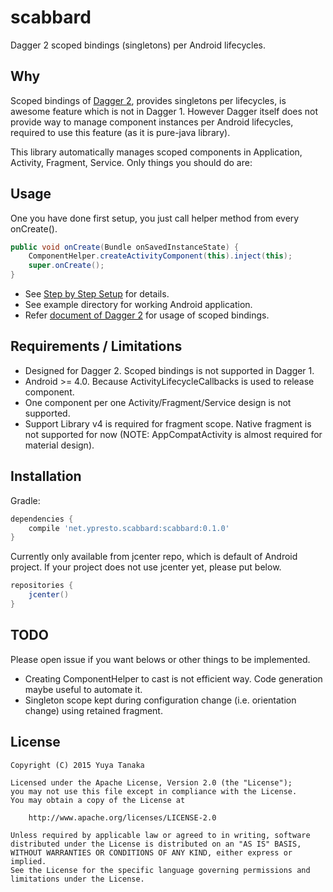 scabbard
=================

Dagger 2 scoped bindings (singletons) per Android lifecycles.

## Why

Scoped bindings of [Dagger 2](https://github.com/google/dagger),
provides singletons per lifecycles, is awesome feature which is not in
Dagger 1.
However Dagger itself does not provide way to manage component instances
per Android lifecycles, required to use this feature (as it is pure-java
library).

This library automatically manages scoped components in Application,
Activity, Fragment, Service. Only things you should do are:

## Usage

One you have done first setup, you just call helper method from every onCreate().

```java
public void onCreate(Bundle onSavedInstanceState) {
    ComponentHelper.createActivityComponent(this).inject(this);
    super.onCreate();
}

```

- See [Step by Step Setup](https://github.com/ypresto/scabbard/wiki/Step-by-Step-Setup) for details.
- See example directory for working Android application.
- Refer [document of Dagger 2](http://google.github.io/dagger/) for usage of scoped bindings.

## Requirements / Limitations

- Designed for Dagger 2. Scoped bindings is not supported in Dagger 1.
- Android >= 4.0. Because ActivityLifecycleCallbacks is used to release
  component.
- One component per one Activity/Fragment/Service design is not
  supported.
- Support Library v4 is required for fragment scope. Native fragment is
  not supported for now (NOTE: AppCompatActivity is almost required for
  material design).

## Installation

Gradle:

```groovy
dependencies {
    compile 'net.ypresto.scabbard:scabbard:0.1.0'
}
```

Currently only available from jcenter repo, which is default of Android project.
If your project does not use jcenter yet, please put below.

```groovy
repositories {
    jcenter()
}
```

## TODO

Please open issue if you want belows or other things to be implemented.

- Creating ComponentHelper to cast is not efficient way. Code generation maybe
  useful to automate it.
- Singleton scope kept during configuration change (i.e. orientation change)
  using retained fragment.

## License

```
Copyright (C) 2015 Yuya Tanaka

Licensed under the Apache License, Version 2.0 (the "License");
you may not use this file except in compliance with the License.
You may obtain a copy of the License at

    http://www.apache.org/licenses/LICENSE-2.0

Unless required by applicable law or agreed to in writing, software
distributed under the License is distributed on an "AS IS" BASIS,
WITHOUT WARRANTIES OR CONDITIONS OF ANY KIND, either express or implied.
See the License for the specific language governing permissions and
limitations under the License.
```
